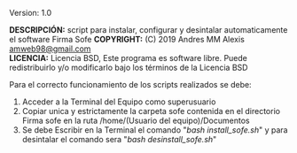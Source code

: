 Version: 1.0

**DESCRIPCIÓN:** script para instalar, configurar y desintalar automaticamente el software Firma Sofe
**COPYRIGHT:** (C) 2019 Andres MM Alexis <amweb98@gmail.com>                      
**LICENCIA:** Licencia BSD, Este programa es software libre. Puede redistribuirlo y/o modificarlo bajo los términos de la Licencia BSD                                                   

Para el correcto funcionamiento de los scripts realizados se debe:              


1. Acceder a la Terminal del Equipo como superusuario
2. Copiar unica y estrictamente la carpeta sofe contenida en el directorio Firma sofe en la ruta /home/(Usuario del equipo)/Documentos
3. Se debe Escribir en la Terminal el comando "_bash install_sofe.sh_" y para desintalar el comando sera "_bash desinstall_sofe.sh_"         
										  